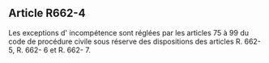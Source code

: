 Article R662-4
----
Les exceptions d' incompétence sont réglées par les articles 75 à 99 du code de
procédure civile sous réserve des dispositions des articles R. 662- 5, R. 662- 6
et R. 662- 7.

